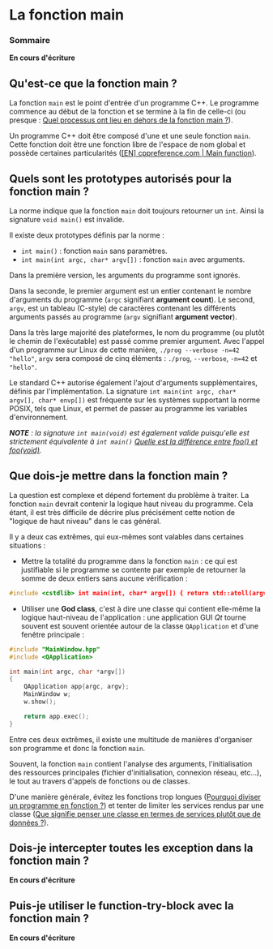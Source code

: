# La fonction main

### Sommaire

**En cours d'écriture**

## Qu'est-ce que la fonction main ?

La fonction ```main``` est le point d'entrée d'un programme C++. Le programme commence au début de la fonction et se termine à la fin de celle-ci (ou presque : [Quel processus ont lieu en dehors de la fonction main ?](https://github.com/cpp-faq/cpp-faq/tree/develop/faq/fr-FR/.faq/404.md)).

Un programme C++ doit être composé d'une et une seule fonction ```main```. Cette fonction doit être une fonction libre de l'espace de nom global et possède certaines particularités ([[EN] cppreference.com | Main function](http://en.cppreference.com/w/cpp/language/main_function)).

## Quels sont les prototypes autorisés pour la fonction main ?

La norme indique que la fonction ```main``` doit toujours retourner un ```int```. Ainsi la signature ```void main()``` est invalide.

Il existe deux prototypes définis par la norme :
 - ```int main()``` : fonction ```main``` sans paramètres.
 - ```int main(int argc, char* argv[])``` : fonction ```main``` avec arguments.

Dans la première version, les arguments du programme sont ignorés.

Dans la seconde, le premier argument est un entier contenant le nombre d'arguments du programme (```argc``` signifiant **argument count**). Le second, ```argv```, est un tableau (C-style) de caractères contenant les différents arguments passés au programme (```argv``` signifiant **argument vector**).

Dans la très large majorité des plateformes, le nom du programme (ou plutôt le chemin de l'exécutable) est passé comme premier argument. Avec l'appel d'un programme sur Linux de cette manière, ```./prog --verbose -n=42 "hello"```, ```argv``` sera composé de cinq éléments : ```./prog```, ```--verbose```, ```-n=42``` et ```"hello"```.

Le standard C++ autorise également l'ajout d'arguments supplémentaires, définis par l'implémentation. La signature ```int main(int argc, char* argv[], char* envp[])``` est fréquente sur les systèmes supportant la norme POSIX, tels que Linux, et permet de passer au programme les variables d'environnement.

***NOTE*** *: la signature ```int main(void)``` est également valide puisqu'elle est strictement équivalente à ```int main()``` [Quelle est la différence entre foo() et foo(void)](github.com/cpp-faq/cpp-faq/tree/develop/faq/fr-FR/.faq/404.md).*

## Que dois-je mettre dans la fonction main ?

La question est complexe et dépend fortement du problème à traiter.
La fonction ```main``` devrait contenir la logique haut niveau du programme. Cela étant, il est très difficile de décrire plus précisément cette notion de "logique de haut niveau" dans le cas général.

Il y a deux cas extrêmes, qui eux-mêmes sont valables dans certaines situations :
 - Mettre la totalité du programme dans la fonction ```main``` : ce qui est justifiable si le programme se contente par exemple de retourner la somme de deux entiers sans aucune vérification :

 ```cpp
 #include <cstdlib> int main(int, char* argv[]) { return std::atoll(argv[1]) + std::atoll(argv[2])}
 ```

 - Utiliser une **God class**, c'est à dire une classe qui contient elle-même la logique haut-niveau de l'application : une application GUI *Qt* tourne souvent est souvent orientée autour de la classe ```QApplication``` et d'une fenêtre principale :

 ```cpp
 #include "MainWindow.hpp"
 #include <QApplication>

 int main(int argc, char *argv[])
 {
     QApplication app{argc, argv};
     MainWindow w;
     w.show();

     return app.exec();
 }
 ```

Entre ces deux extrêmes, il existe une multitude de manières d'organiser son programme et donc la fonction ```main```.

Souvent, la fonction ```main``` contient l'analyse des arguments, l'initialisation des ressources principales (fichier d'initialisation, connexion réseau, etc...), le tout au travers d'appels de fonctions ou de classes.

 D'une manière générale, évitez les fonctions trop longues ([Pourquoi diviser un programme en fonction ?](https://github.com/cpp-faq/cpp-faq/blob/master/faq/fr-FR/05%20-%20Les%20fonctions/README.md#pourquoi-diviser-mon-programme-en-fonctions-)) et tenter de limiter les services rendus par une classe ([Que signifie penser une classe en termes de services plutôt que de données ?](https://github.com/cpp-faq/cpp-faq/tree/develop/faq/fr-FR/.faq/404.md)).

## Dois-je intercepter toutes les exception dans la fonction main ?

**En cours d'écriture**

## Puis-je utiliser le function-try-block avec la fonction main ?

**En cours d'écriture**
